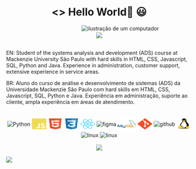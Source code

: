   <h1 align="center">
    <> Hello World👋 😃️
  </h1>

<img src="https://raw.githubusercontent.com/MicaelliMedeiros/micaellimedeiros/master/image/computer-illustration.png" alt="ilustração de um computador" min-width="300px" max-width="300px" width="300px" align="right">
  



<div align="center" valign="top"><br>
<a href="https://github.com/anuraghazra/convoychat">
  <img height=200 align="center" src="https://github-readme-stats.vercel.app/api/top-langs?username=ricardopra&layout=compact&langs_count=8&card_width=320" />
</a>

</div><br>

<p>EN: Student of the systems analysis and development (ADS) course at Mackenzie University São Paulo with hard skills in HTML, CSS, Javascript, SQL, Python and Java. Experience in administration, customer support, extensive experience in service areas.</p>

<p>BR: Aluno do curso de análise e desenvolvimento de sistemas (ADS) da Universidade Mackenzie São Paulo com hard skills em HTML, CSS, Javascript, SQL, Python e Java. Experiência em administração, suporte ao cliente, ampla experiência em áreas de atendimento.</p>

<div align="center" valign="top"><br>
  <img align="center" alt="Python" height="30" width="40" src="https://www.svgrepo.com/show/452091/python.svg">
  <img align="center" alt="Js" height="30" width="40" src="https://raw.githubusercontent.com/devicons/devicon/master/icons/javascript/javascript-plain.svg">  
  <img align="center" alt="HTML" height="30" width="40" src="https://raw.githubusercontent.com/devicons/devicon/master/icons/html5/html5-original.svg">
  <img align="center" alt="CSS" height="30" width="40" src="https://raw.githubusercontent.com/devicons/devicon/master/icons/css3/css3-original.svg">
  <img align="center" alt="React" height="30" width="40" src="https://raw.githubusercontent.com/devicons/devicon/master/icons/react/react-original.svg">
  <img align="center" alt="figma" height="30" width="40" src="https://www.vectorlogo.zone/logos/figma/figma-icon.svg">
  <img align="center" alt="MySQL" height="40" width="50" src="https://raw.githubusercontent.com/devicons/devicon/master/icons/mysql/mysql-original-wordmark.svg">
  <img align="center" alt="git" height="30" width="40" src="https://raw.githubusercontent.com/devicons/devicon/master/icons/git/git-original.svg">
  <img align="center" alt="github" height="35" width="35" src="https://cdn.icon-icons.com/icons2/2351/PNG/512/logo_github_icon_143196.png">
  <img align="center" alt="linux" height="30" width="40" src="https://raw.githubusercontent.com/devicons/devicon/master/icons/linux/linux-original.svg">
  <img align="center" alt="linux" height="25" width="25" src="https://www.vectorlogo.zone/logos/open-std_c/open-std_c-icon.svg">
  <img align="center" alt="linux" height="40" width="30" src="https://www.vectorlogo.zone/logos/java/java-vertical.svg">
</div><br>

<div align="center">
  <a href="https://www.linkedin.com/in/ricardo-pereira-8275a6117/" target="_blank"><img src="https://img.shields.io/badge/-LinkedIn-%230077B5?style=for-the-badge&logo=linkedin&logoColor=white" target="_blank"></a>
</div>

![](https://komarev.com/ghpvc/?username=ricardopra&color=lightgrey)




